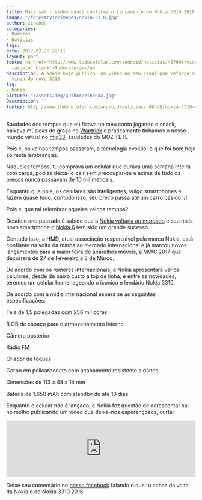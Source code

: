 ```yaml
---
title: Mais sal - Video quase confirma o Lançamento do Nokia 3310 2016
image: "/forestryio/images/nokia-3310.jpg"
author: zinenda
categories:
- Rumores
- Noticias
tags: 
date: 2017-02-20 22:11
layout: post
fonte: <a href="http://www.tudocelular.com/android/noticias/n67996/videochamadas-no-android-via-booyah-app.html"
  target="_blank">Tudocelular</a>
description: A Nokia hoje publicou um video no seu canal que reforça os rumores da
  vinda do novo 3310
tag:
- Nokia
picture: "/assets/img/author/zinenda.jpg"
Description: ''
fontes: http://www.tudocelular.com/android/noticias/n88468/nokia-3310-video-youtube-mwc-2017.html
---
```

Saudades dos tempos que eu ficava no meu canto jogando o snack, baixava músicas de graça no [Waptrick](http://waptrick.com) e praticamente tinhamos o nosso mundo virtual no [mig33](http://mig.me), saudades do MOZ TETE.

Pois é, os velhos tempos passaram, a tecnologia evoluio, o que foi bom hoje só resta lembranças.

Naqueles tempos, tu comprava um celular que durava uma semana inteira com carga, podias deixa-lo cair sem preocupar-se e acima de tudo os preços nunca passavam de 10 mil meticais.

Enquanto que hoje, os celulares são inteligentes, vulgo smartphones e fazem quase tudo, contudo isso, seu preço passa até um carro básico :/!

Pois é, que tal relembrar aqueles velhos tempos?

Desde o ano passado é sabido que a [Nokia voltaria ao mercado](https://maningtech.github.io/noticias/2016/12/05/confirmado-a-nokia-estara-de-volta-no-ano-que-vem/) e seu mais novo smartphone o [Nokia 6](https://maningtech.github.io/noticias/2017/01/08/nokia-esta-de-volta-e-com-android/) tem sido um grande sucesso.

Contudo isso, a HMD, atual associação responsável pela marca Nokia, está confiante na volta da marca ao mercado internacional e já marcou novos lançamentos para a maior feira de aparelhos móveis, a MWC 2017 que decorrerá de 27 de Fevereiro a 3 de Março.

De acordo com os rumores internacionais, a Nokia apresentará vários celulares, desde de baixo custo a top de linha, e entre as novidades, teremos um celular homenageando o íconico e lendário Nokia 3310.

De acordo com a mídia internacional espera se as seguintes especificações: 

Tela de 1,5 polegadas com 256 mil cores

8 GB de espaço para o armazenamento interno

Câmera posterior

Rádio FM

Criador de toques

Corpo em policarbonato com acabamento resistente a danos

Dimensões de 113 x 48 x 14 mm

Bateria de 1.650 mAh com standby de até 10 dias

Enquanto o celular não é lançado, a Nokia fez questão de acrescentar sal no molho publicando um vídeo que deixa-nos esperançosos, curta:

<iframe width="100%" height="auto" src="https://www.youtube.com/embed/h6-E5RWr80M" frameborder="0" allowfullscreen="">&amp;lt;/div&amp;gt;</iframe>

Deixe seu comentário no [nosso facebook](https://fb.com/maningtech) falando o que tu achas da volta da Nokia e do Nokia 3310 2016.